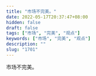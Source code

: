 ```yaml
---
title: "市场不完美。"
date: 2022-05-17T20:37:47+08:00
hidden: false
draft: false
tags: ["市场", "完美", "观点"]
keywords: ["市场", "完美", "观点"]
description: ""
slug: "1701"
---
```


市场不完美。
